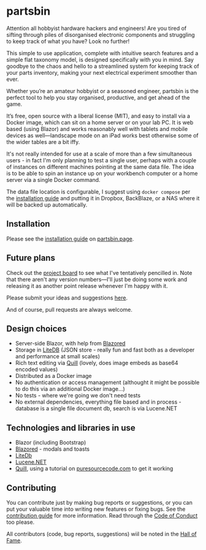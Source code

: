 # partsbin

Attention all hobbyist hardware hackers and engineers! Are you tired of sifting through piles of disorganised electronic components and struggling to keep track of what you have? Look no further!

This simple to use application, complete with intuitive search features and a simple flat taxonomy model, is designed specifically with you in mind. Say goodbye to the chaos and hello to a streamlined system for keeping track of your parts inventory, making your next electrical experiment smoother than ever.

Whether you’re an amateur hobbyist or a seasoned engineer, partsbin is the perfect tool to help you stay organised, productive, and get ahead of the game.

It’s free, open source with a liberal license (MIT), and easy to install via a Docker image, which can sit on a home server or on your lab PC. It is web based (using Blazor) and works reasonably well with tablets and mobile devices as well—landscape mode on an iPad works best otherwise some of the wider tables are a bit iffy.

It's not really intended for use at a scale of more than a few simultaneous users - in fact I'm only planning to test a single user, perhaps with a couple of instances on different machines pointing at the same data file. The idea is to be able to spin an instance up on your workbench computer or a home server via a single Docker command.

The data file location is configurable, I suggest using `docker compose` per the [installation guide](https://partsbin.page/installation-guide) and putting it in Dropbox, BackBlaze, or a NAS where it will be backed up automatically.


## Installation
Please see the [installation guide](https://partsbin.page/installation-guide) on [partsbin.page](https://partsbin.page).


## Future plans
Check out the [project board](https://github.com/users/becdetat/projects/3/views/4) to see what I've tentatively pencilled in. Note that there aren't any version numbers—I'll just be doing some work and releasing it as another point release whenever I'm happy with it.

Please submit your ideas and suggestions [here](https://github.com/becdetat/partsbin/issues).

And of course, pull requests are always welcome.


## Design choices
- Server-side Blazor, with help from [Blazored](https://github.com/Blazored)
- Storage in [LiteDB](https://www.litedb.org/) (JSON store - really fun and fast both as a developer and performance at small scales)
- Rich text editing via [Quill](https://quilljs.com/) (lovely, does image embeds as base64 encoded values)
- Distributed as a Docker image
- No authentication or access management (althought it might be possible to do this via an additional Docker image...)
- No tests - where we're going we don't need tests
- No external dependencies, everything file based and in process - database is a single file document db, search is via Lucene.NET


## Technologies and libraries in use
- Blazor (including Bootstrap)
- [Blazored](https://github.com/Blazored) -  modals and toasts
- [LiteDb](https://www.litedb.org/)
- [Lucene.NET](https://lucenenet.apache.org/)
- [Quill](https://quilljs.com/), using a tutorial on [puresourcecode.com](https://www.puresourcecode.com/dotnet/blazor/create-a-blazor-component-for-quill/) to get it working

## Contributing
You can contribute just by making bug reports or suggestions, or you can put your valuable time into writing new features or fixing bugs. See the [contribution guide](CONTRIB.md) for more information. Read through the [Code of Conduct](code-of-conduct.md) too please.

All contributors (code, bug reports, suggestions) wiil be noted in the [Hall of Fame](hall-of-fame.md).



